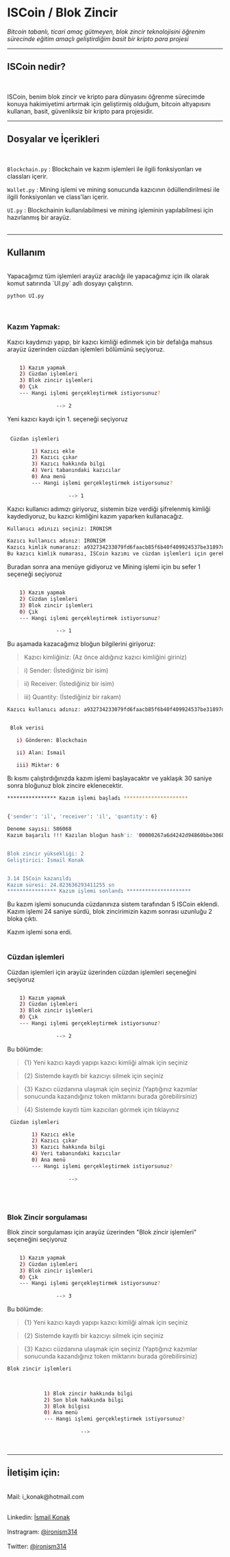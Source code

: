 # ISCoin / Blok Zincir 
 
 *Bitcoin tabanlı, ticari amaç gütmeyen, blok zincir teknolojisini öğrenim sürecinde eğitim amaçlı geliştirdiğim basit bir kripto para projesi*

 ---

## ISCoin nedir?
<br />

ISCoin, benim blok zincir ve kripto para dünyasını öğrenme sürecimde konuya hakimiyetimi artırmak için geliştirmiş olduğum, bitcoin altyapısını kullanan, basit, güvenliksiz bir kripto para projesidir.

---
## Dosyalar ve İçerikleri
<br />

`Blockchain.py` : Blockchain ve kazım işlemleri ile ilgili fonksiyonları ve classları içerir.

`Wallet.py` : Mining işlemi ve mining sonucunda kazıcının ödüllendirilmesi ile ilgili fonksiyonları ve class'ları içerir.

`UI.py` : Blockchainin kullanılabilmesi ve mining işleminin yapılabilmesi için hazırlanmış bir arayüz.
<br /><br />

---
## Kullanım
<br />
Yapacağımız tüm işlemleri arayüz aracılığı ile yapacağımız için ilk olarak komut satırında `UI.py` adlı dosyayı çalıştırın.

```bash
python UI.py
```
<br />

### **Kazım Yapmak**:

Kazıcı kaydımızı yapıp, bir kazıcı kimliği edinmek için bir defalığa mahsus arayüz üzerinden cüzdan işlemleri bölümünü seçiyoruz.

```bash

    1) Kazım yapmak
    2) Cüzdan işlemleri
    3) Blok zincir işlemleri                                             
    0) Çık                                                                
    --- Hangi işlemi gerçekleştirmek istiyorsunuz?                            
            
                --> 2
```

Yeni kazıcı kaydı için 1. seçeneği seçiyoruz<br /><br />

```bash
 Cüzdan işlemleri

        1) Kazıcı ekle
        2) Kazıcı çıkar
        3) Kazıcı hakkında bilgi 
        4) Veri tabanındaki kazıcılar
        0) Ana menü                                                                
        --- Hangi işlemi gerçekleştirmek istiyorsunuz?                            
                
                    --> 1 
```

Kazıcı kullanıcı adımızı giriyoruz, sistemin bize verdiği şifrelenmiş kimliği kaydediyoruz, bu kazıcı kimliğini kazım yaparken kullanacağız.

```bash
Kullanıcı adınızı seçiniz: IRONISM

Kazıcı kullanıcı adınız: IRONISM
Kazıcı kimlik numaranız: a932734233079fd6faacb85f6b40f409924537be31897d8d264b942cdddf6ba1
Bu kazıcı kimlik numarası, ISCoin kazımı ve cüzdan işlemleri için gerekecek, kaybetmeyiniz.
```
Buradan sonra ana menüye gidiyoruz ve Mining işlemi için bu sefer 1 seçeneği seçiyoruz

```bash

    1) Kazım yapmak
    2) Cüzdan işlemleri
    3) Blok zincir işlemleri                                             
    0) Çık                                                                
    --- Hangi işlemi gerçekleştirmek istiyorsunuz?                            
            
                --> 1
```

Bu aşamada kazacağımız bloğun bilgilerini giriyoruz:
> Kazıcı kimliğiniz: (Az önce aldığınız kazıcı kimliğini giriniz)

> i) Sender: (İstediğiniz bir isim)

> ii) Receiver: (İstediğiniz bir isim)

> iii) Quantity: (İstediğiniz bir rakam)

```bash
Kazıcı kullanıcı adınız: a932734233079fd6faacb85f6b40f409924537be31897d8d264b942cdddf6ba1


 Blok verisi

   i) Gönderen: Blockchain

   ii) Alan: Ismail

   iii) Miktar: 6
```
Bı kısmı çalıştırdığınızda kazım işlemi başlayacaktır ve yaklaşık 30 saniye sonra bloğunuz blok zincire eklenecektir.

```bash
**************** Kazım işlemi başladı ********************* 
 

{'sender': 'il', 'receiver': 'il', 'quantity': 6}

Deneme sayısı: 586068
Kazım başarılı !!! Kazılan bloğun hash'i: '00000267a6d4242d94860bbe306b8f70451fbf6d8e31ab6462280c60bd2f818f'


Blok zincir yüksekliği: 2
Geliştirici: Ismail Konak


3.14 ISCoin kazanıldı
Kazım süresi: 24.823636293411255 sn
**************** Kazım işlemi sonlandı *********************
```

Bu kazım işlemi sonucunda cüzdanınıza sistem tarafından 5 ISCoin eklendi. Kazım işlemi 24 saniye sürdü, blok zincirimizin kazım sonrası uzunluğu 2 bloka çıktı.

Kazım işlemi sona erdi. <br /><br />

### **Cüzdan işlemleri**

Cüzdan işlemleri için arayüz üzerinden cüzdan işlemleri seçeneğini seçiyoruz

```bash

    1) Kazım yapmak
    2) Cüzdan işlemleri
    3) Blok zincir işlemleri                                             
    0) Çık                                                                
    --- Hangi işlemi gerçekleştirmek istiyorsunuz?                            
            
                --> 2
```

Bu bölümde:
> {1} Yeni kazıcı kaydı yapıpı kazıcı kimliği almak için seçiniz

> {2} Sistemde kayıtlı bir kazıcıyı silmek için seçiniz

> {3} Kazıcı cüzdanına ulaşmak için seçiniz (Yaptığınız kazımlar sonucunda kazandığınız token miktarını burada görebilirsiniz) 

> {4} Sistemde kayıtlı tüm kazıcıları görmek için tıklayınız

```bash
 Cüzdan işlemleri

        1) Kazıcı ekle
        2) Kazıcı çıkar
        3) Kazıcı hakkında bilgi 
        4) Veri tabanındaki kazıcılar
        0) Ana menü                                                                
        --- Hangi işlemi gerçekleştirmek istiyorsunuz?                            
                
                    -->
```
<br />
<br />

### **Blok Zincir sorgulaması**

Blok zincir sorgulaması için arayüz üzerinden "Blok zincir işlemleri" seçeneğini seçiyoruz

```bash

    1) Kazım yapmak
    2) Cüzdan işlemleri
    3) Blok zincir işlemleri                                             
    0) Çık                                                                
    --- Hangi işlemi gerçekleştirmek istiyorsunuz?                            
            
                --> 3
```
Bu bölümde:
> {1} Yeni kazıcı kaydı yapıpı kazıcı kimliği almak için seçiniz

> {2} Sistemde kayıtlı bir kazıcıyı silmek için seçiniz

> {3} Kazıcı cüzdanına ulaşmak için seçiniz (Yaptığınız kazımlar sonucunda kazandığınız token miktarını burada görebilirsiniz) 


```bash
Blok zincir işlemleri


            
            1) Blok zincir hakkında bilgi
            2) Son blok hakkında bilgi
            3) Blok bilgisi
            0) Ana menü                                                                
            --- Hangi işlemi gerçekleştirmek istiyorsunuz?                            
                    
                        --> 
```

<br >

---

## İletişim için:
<br>
Mail: i_konak@hotmail.com
<br><br> 

Linkedin: [İsmail Konak](https://www.linkedin.com/in/ismail-konak-0b4339208/)
<br><br> 
Instragram: [@ironism314](https://www.instagram.com/ironism314/)
<br>
<br> 
Twitter: [@ironism314](https://twitter.com/ironism314)
